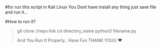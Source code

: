 #for run this script in Kali Linux You Dont have install any thing just save file and run it...

#How to run it?
> git clone //repo link
> cd directory_name
> python3 filename.py
>
> And You Run It Properly.. Have Fun
> THANK YOUU ❤️

